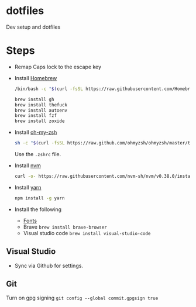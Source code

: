 # dotfiles

Dev setup and dotfiles

# Steps

- Remap Caps lock to the escape key
- Install [Homebrew](https://brew.sh)

  ```bash
  /bin/bash -c "$(curl -fsSL https://raw.githubusercontent.com/Homebrew/install/HEAD/install.sh)"
  ```

  ```bash
  brew install gh
  brew install thefuck
  brew install autoenv
  brew install fzf
  brew install zoxide
  ```

- Install [oh-my-zsh](https://ohmyz.sh/#install)

  ```bash
  sh -c "$(curl -fsSL https://raw.github.com/ohmyzsh/ohmyzsh/master/tools/install.sh)"
  ```

  Use the `.zshrc` file.

- Install [nvm](https://github.com/nvm-sh/nvm#install--update-script)

  ```bash
  curl -o- https://raw.githubusercontent.com/nvm-sh/nvm/v0.38.0/install.sh | bash
  ```

- Install [yarn](https://yarnpkg.com/)

  ```bash
  npm install -g yarn
  ```

- Install the following
  - [Fonts](https://github.com/tonsky/FiraCode/wiki/Installing)
  - Brave `brew install brave-browser`
  - Visual studio code `brew install visual-studio-code`

## Visual Studio

- Sync via Github for settings.

## Git

Turn on gpg signing
`git config --global commit.gpgsign true`
